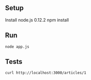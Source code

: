 Setup
-----
Install node.js 0.12.2
    npm install

Run
---
    node app.js

Tests
---------
    curl http://localhost:3000/articles/1
